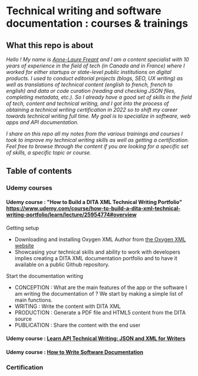 # Technical writing and software documentation : courses & trainings

## What this repo is about

*Hello ! My name is [Anne-Laure Freant](https://www.linkedin.com/in/annelaurefreant/) and I am a content specialist with 10 years of experience in the field of tech 
(in Canada and in France) where I worked for either startups or state-level public institutions on digital products. I used to conduct editorial projects (blogs, SEO, UX writing) as well as translations of technical content (english to french, french to english) and data or code curation (reading and checking JSON files, completing metadata, etc.). So I already have a good set of skills in the field of tech, content and technical writing, and I got into the process of obtaining a technical writing certification in 2022 so to shift my career towards technical writing full time. My goal is to specialize in software, web apps and API documentation.*

*I share on this repo all my notes from the various trainings and courses I took to improve my technical writing skills as well as getting a certification. Feel free to browse through the content if you are looking for a specific set of skills, a specific topic or course.*

## Table of contents

### Udemy courses

#### Udemy course : "How to Build a DITA XML Technical Writing Portfolio" https://www.udemy.com/course/how-to-build-a-dita-xml-technical-writing-portfolio/learn/lecture/25954774#overview

Getting setup
- Downloading and installing Oxygen XML Author from [the Oxygen XML website](https://www.oxygenxml.com/xml_author/download_oxygenxml_author.html)
- Showcasing your technical skills and ability to work with developers implies creating a DITA XML documentation portfolio and to have it available on a public Github repository.

Start the documentation writing
- CONCEPTION : What are the main features of the app or the software I am writing the documentation of ? We start by making a simple list of main functions.
- WRITING : Write the content with DITA XML
- PRODUCTION : Generate a PDF file and HTML5 content from the DITA source
- PUBLICATION : Share the content with the end user

#### Udemy course : [Learn API Technical Writing: JSON and XML for Writers](https://www.udemy.com/course/api-documentation-1-json-and-xml/)

#### Udemy course : [How to Write Software Documentation](https://www.udemy.com/course/start-your-career-as-user-assistance-develope)

### Certification
